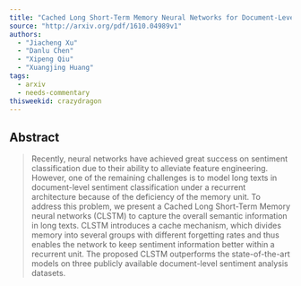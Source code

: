 ```yaml
---
title: "Cached Long Short-Term Memory Neural Networks for Document-Level   Sentiment Classification"
source: "http://arxiv.org/pdf/1610.04989v1"
authors:
  - "Jiacheng Xu"
  - "Danlu Chen"
  - "Xipeng Qiu"
  - "Xuangjing Huang"
tags:
  - arxiv
  - needs-commentary
thisweekid: crazydragon
---
```

## Abstract
>   Recently, neural networks have achieved great success on sentiment
> classification due to their ability to alleviate feature engineering. However,
> one of the remaining challenges is to model long texts in document-level
> sentiment classification under a recurrent architecture because of the
> deficiency of the memory unit. To address this problem, we present a Cached
> Long Short-Term Memory neural networks (CLSTM) to capture the overall semantic
> information in long texts. CLSTM introduces a cache mechanism, which divides
> memory into several groups with different forgetting rates and thus enables the
> network to keep sentiment information better within a recurrent unit. The
> proposed CLSTM outperforms the state-of-the-art models on three publicly
> available document-level sentiment analysis datasets.
> 